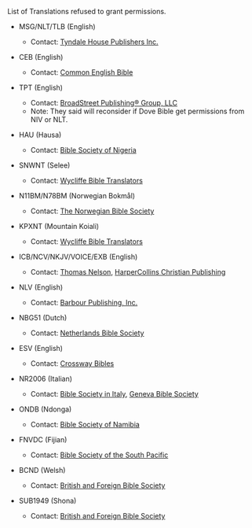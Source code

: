 List of Translations refused to grant permissions.

- MSG/NLT/TLB (English)
  - Contact: [Tyndale House Publishers Inc.](https://www.tyndale.com/)

- CEB (English)
  - Contact: [Common English Bible](https://www.commonenglishbible.com/)

- TPT (English)
  - Contact: [BroadStreet Publishing® Group, LLC ](http://www.broadstreetpublishing.com)
  - Note: They said will reconsider if Dove Bible get permissions from NIV or NLT.

- HAU (Hausa)
  - Contact: [Bible Society of Nigeria](http://www.biblesociety-nigeria.org)

- SNWNT (Selee)
  - Contact: [Wycliffe Bible Translators](https://www.wycliffe.org)

- N11BM/N78BM (Norwegian Bokmål)
  - Contact: [The Norwegian Bible Society](https://www.bibel.no/Bibelselskapet)

- KPXNT (Mountain Koiali)
  - Contact: [Wycliffe Bible Translators](https://www.wycliffe.org)

- ICB/NCV/NKJV/VOICE/EXB (English)
  - Contact: [Thomas Nelson](https://www.thomasnelsonbibles.com/), [HarperCollins Christian Publishing](https://www.harpercollinschristian.com/permissions/)

- NLV (English)
  - Contact: [Barbour Publishing, Inc.](http://www.barbourbooks.com)

- NBG51 (Dutch)
  - Contact: [Netherlands Bible Society](http://www.bijbelgenootschap.nl)

- ESV (English)
  - Contact: [Crossway Bibles](https://www.crossway.org/)

- NR2006 (Italian)
  - Contact: [Bible Society in Italy](https://www.unitedbiblesocieties.org/society/bible-society-in-italy/), [Geneva Bible Society](https://www.lacasadellabibbia.it/)

- ONDB (Ndonga)
  - Contact: [Bible Society of Namibia](http://www.nambible.org.na/)

- FNVDC (Fijian)
  - Contact: [Bible Society of the South Pacific](http://bible.org.fj/)

- BCND (Welsh)
  - Contact: [British and Foreign Bible Society](https://www.biblesociety.org.uk)

- SUB1949 (Shona)
  - Contact: [British and Foreign Bible Society](https://www.biblesociety.org.uk)
